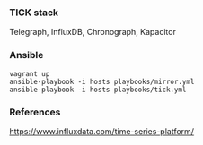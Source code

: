 ### TICK stack
Telegraph, InfluxDB, Chronograph, Kapacitor

### Ansible
```
vagrant up
ansible-playbook -i hosts playbooks/mirror.yml
ansible-playbook -i hosts playbooks/tick.yml
```

### References
https://www.influxdata.com/time-series-platform/
